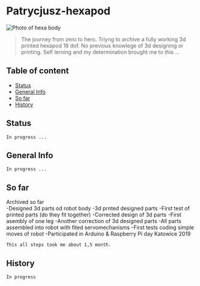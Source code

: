 # Patrycjusz-hexapod
![Photo of hexa body](./img/hexa.png)
>The journey from zero to hero. Triyng to archive a fully working 3d printed hexapod 18 dof. No previous knowlege of 3d designing or printing. Self lerning and my determination brought me to this ...

## Table of content
* [Status](#status)
* [General Info](#general-info)
* [So far](#so-far)
* [History](#history)



## Status
	In progress ...

## General Info
	In progress ...

## So far

Archived so far  
-Designed 3d parts od robot body
-3d prnted designed parts
-First test of printed parts (do they fit together)
-Corrected design of 3d parts
-First asembly of one leg
-Another correction of 3d designed parts
-All parts assembled into robot with fited servomechanisms
-First tests coding simple moves of robot
-Participated in Arduino & Raspberry Pi day Katowice 2019
	
	This all steps took me about 1,5 month.

## History
	In progress




